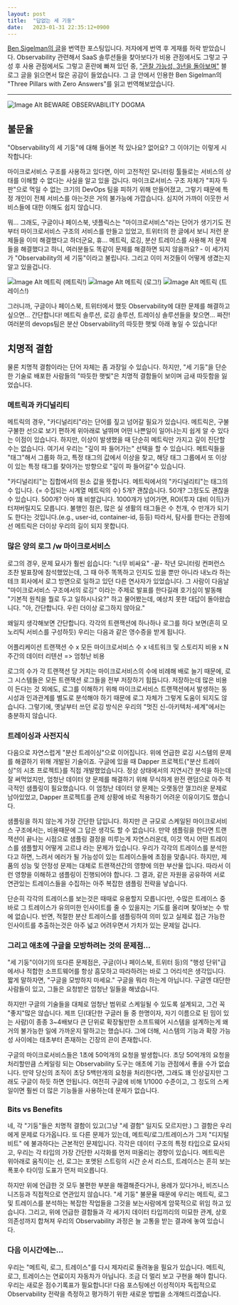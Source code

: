 ```yaml
---
layout: post
title:  "답없는 세 기둥"
date:   2023-01-31 22:35:12+0900
---
```

[Ben Sigelman의 글](https://medium.com/lightstephq/three-pillars-with-zero-answers-2a98b36358b8)을 번역한 포스팅입니다. 저자에게 번역 후 게재를 허락 받았습니다. Observability 관련해서 SaaS 솔루션들을 찾아보다가 비용 관점에서도 그렇고 구성 후 사용 관점에서도 그렇고 혼란에 빠져 있던 중, ["관찰 가능성, 3년을 돌아보며"](https://heojay.dev/dev/observability-1/) 블로그 글을 읽으면서 많은 공감이 들었습니다. 그 글 안에서 인용한 Ben Sigelman의 "Three Pillars with Zero Answers"를 읽고 번역해보았습니다.

---
![Image Alt BEWARE OBSERVABILITY DOGMA](/assets/img/1*G3GF_mNkBO1rEkiGpFfEWQ.webp)

## 불문율
"Observability의 세 기둥"에 대해 들어본 적 있나요? 없어요? 그 이야기는 이렇게 시작합니다:

마이크로서비스 구조를 사용하고 있다면, 이미 고전적인 모니터링 툴들로는 서비스의 상태를 이해할 수 없다는 사실을 알고 있을 겁니다. 마이크로서비스 구조 자체가 "피자 두판"으로 먹일 수 없는 크기의 DevOps 팀을 피하기 위해 만들어졌고, 그렇기 때문에 특정 개인이 전체 서비스를 아는것은 거의 불가능에 가깝습니다. 심지어 가까이 이웃한 서비스들에 대한 이해도 쉽지 않습니다.

뭐... 그래도, 구글이나 페이스북, 넷플릭스는 "마이크로서비스"라는 단어가 생기기도 전부터 마이크로서비스 구조의 서비스를 만들고 있었고, 트위터의 한 글에서 보니 저런 문제들을 이미 해결했다고 하더군요, 휴... 메트릭, 로깅, 분산 트레이스를 사용해 저 문제들을 해결했다고 하니, 여러분들도 똑같이 문제를 해결하면 되지 않을까요? - 이 세가지가 "Observability의 세 기둥"이라고 불립니다. 그리고 이미 저것들이 어떻게 생겼는지 알고 있을겁니다.

![Image Alt 메트릭](/assets/img/0*-fGEuW8a12Pjfgc0.png)
(메트릭!)
![Image Alt 메트릭](/assets/img/0*Y1ezD6n7AK1zVeSh.png)
(로그!)
![Image Alt 메트릭](/assets/img/1*G3GF_mNkBO1rEkiGpFfEWQ.webp)
(트레이스!)

그러니까, 구글이나 페이스북, 트위터에서 했듯 Observability에 대한 문제를 해결하고 싶으면... 간단합니다! 메트릭 솔루션, 로깅 솔루션, 트레이싱 솔루션들을 찾으면... 짜잔! 여러분의 devops팀은 분산 Observability의 따듯한 햇빛 아래 놓일 수 있습니다!

## 치명적 결함
물론 치명적 결함이라는 단어 자체는 좀 과장일 수 있습니다. 하지만, "세 기둥"을 단순한 기술로 배포한 사람들의 "따듯한 햇빛"은 치명적 결함들이 보이며 금새 따듯함을 잃었습니다.

### 메트릭과 카디널리티
메트릭의 경우, "카디널리티"라는 단어를 짚고 넘어갈 필요가 있습니다. 메트릭은, 구불구불한 선으로 보기 편하게 위아래로 널뛰며 어떤 나쁜일이 일어나는지 쉽게 알 수 있다는 이점이 있습니다. 하지만, 이상이 발생했을 때 단순히 메트릭만 가지고 깊이 진단할 수는 없습니다. 여기서 우리는 "깊이 파 들어가는" 선택을 할 수 있습니다. 메트릭들을 "태그"해서 그룹화 하고, 특정 태그의 값에서 이상을 찾고, 해당 태그 그룹에서 또 이상이 있는 특정 태그를 찾아가는 방향으로 "깊이 파 들어갈"수 있습니다.

"카디널리티"는 집합에서의 원소 값을 뜻합니다. 메트릭에서의 "카디널리티"는 태그의 수 입니다. {= 수집되는 시계열 메트릭의 수} 5개? 괜찮습니다. 50개? 그정도도 괜찮을 수 있습니다. 500개? 아마 꽤 비쌀겁니다. 1000개가 넘어가면, ROI{투자 대비 이득}가 터져버릴지도 모릅니다. 불행인 점은, 많은 실 생활의 태그들은 수 천개, 수 만개가 되기도 한다는 것입니다.(e.g., user-id, container-id, 등등) 따라서, 탐사를 한다는 관점에선 메트릭은 더이상 우리의 길이 되지 못합니다.

### 많은 양의 로그 /w 마이크로서비스
로그의 경우, 문제 묘사가 훨씬 쉽습니다: "너무 비싸요" -끝-
작년 모니터링 컨퍼런스 조찬 발표장에 참석했었는데, 그 때 아주 똑똑하고 인지도 있을 뿐만 아니라 내노라 하는 테크 회사에서 로그 방면으로 일하고 있던 다른 연사자가 있었습니다. 그 사람이 다음날 "마이크로서비스 구조에서의 로깅" 이라는 주제로 발표를 한다길래 호기심이 발동해 "기본적 원칙을 뭘로 두고 일하시나요?" 하고 물어봤는데, 예상치 못한 대답이 돌아왔습니다. "아, 간단합니다. 우린 더이상 로그하지 않아요."

왜일지 생각해보면 간단합니다. 각각의 트랜잭션에 하나하나 로그를 하다 보면(흔히 모노리틱 서비스를 구성하듯) 우리는 다음과 같은 영수증을 받게 됩니다.

어플리케이션 트랜잭션 수 x
모든 마이크로서비스 수 x
네트워크 및 스토리지 비용 x
N주간의 데이터 리텐션 
=> 엄청난 비용

로그의 수가 각 트랜잭션 당 거치는 마이크로서비스의 수에 비례해 배로 늘기 때문에, 로그 시스템들은 모든 트랜잭션 로그들을 전부 저장하기 힘듭니다. 저장하는데 많은 비용이 든다는 것 외에도, 로그를 이해하기 위해 마이크로서비스 트랜잭션에서 발생하는 동시성과 인과관계를 별도로 분석해야 하기 때문에 로그 자체가 그렇게 도움이 되지도 않습니다. 그렇기에, 옛날부터 쓰던 로깅 방식은 우리의 "멋진 신-아키텍처-세계"에서는 충분하지 않습니다.

### 트레이싱과 사전지식
다음으로 자연스럽게 "분산 트레이싱"으로 이어집니다. 위에 언급한 로깅 시스템의 문제를 해결하기 위해 개발된 기술이죠. 구글에 있을 때 Dapper 프로젝트{"분산 트레이싱"의 시초 프로젝트}를 직접 개발했었습니다. 정상 상태에서의 지연시간 분석을 하는데 잘 써먹었지만, 엄청난 데이터 양 문제를 해결하기 위해 무식하게 완전 랜덤으로 아주 적극적인 샘플링이 필요했습니다. 이 엄청난 데이터 양 문제는 오랫동안 껄끄러운 문제로 남아있었고, Dapper 프로젝트를 관제 상황에 바로 적용하기 어려운 이유이기도 했습니다.

샘플링을 하지 않는게 가장 간단한 답입니다. 하지만 큰 규모로 스케일된 마이크로서비스 구조에서는, 비용때문에 그 답은 생각도 할 수 없습니다. 만약 샘플링을 한다면 트랜잭션이 끝나는 시점으로 샘플링 결정을 미루는게 자연스러운데, 이것 역시 어떤 트레이스를 샘플할지 어떻게 고르냐 라는 문제가 있습니다. 우리가 각각의 트레이스를 분석한다고 하면, 느려서 에러가 될 가능성이 있는 트레이스들에 초점을 맞춥니다. 하지만, 제품의 성능 및 안정성 문제는 대체로 트랜잭션간의 영향에 의한 부산물 입니다. 따라서 이런 영향을 이해하고 샘플링이 진행되어야 합니다. 그 결과, 같은 자원을 공유하여 서로 연관있는 트레이스들을 수집하는 아주 복잡한 샘플링 전략을 낳습니다.

단순히 각각의 트레이스를 보는것은 때때로 유용할지 모릅니다만, 수많은 트레이스 중 바로 그 트레이스가 유의미한 인사이트를 줄 수 있을지는 기도를 올리며 찾아보는 수 밖에 없습니다. 반면, 적절한 분산 트레이스를 샘플링하여 의미 있고 실제로 접근 가능한 인사이트를 추출하는것은 아주 넓고 어려우면서 가치가 있는 문제일 겁니다.

### 그리고 애초에 구글을 모방하려는 것의 문제점...
"세 기둥"이야기의 또다른 문제점은, 구글(이나 페이스북, 트위터 등)의 "행성 단위"급에서나 적합한 소프트웨어를 항상 흠모하고 따라하려는 바로 그 어리석은 생각입니다. 짧게 말하자면, "구글을 모방하지 마세요." 구글을 뭐라 하는게 아닙니다. 구글엔 대단한 사람들이 있고, 그들은 요청받은 엄청난 일들을 해냈습니다.

하지만! 구글의 기술들을 대체로 엄청난 범위로 스케일될 수 있도록 설계되고, 그건 꼭 "좋지"많은 않습니다. 제프 딘(대단한 구글러 들 중 한명이자, 자기 이름으로 된 밈이 있는 사람)이 종종 3~4배보다 큰 단위로 확장될만한 소프트웨어 시스템을 설계하는게 왜 거의 불가능한 일에 가까운지 말하고는 했습니다. 그에 더해, 시스템의 기능과 확장 가능성 사이에는 태초부터 존재하는 긴장의 끈이 존재합니다.

구글의 마이크로서비스들은 1초에 50억개의 요청을 발생합니다. 초당 50억개의 요청을 처리할만큼 스케일링 되는 Observability 도구는 애초에 기능 관점에서 좋을 수가 없습니다. 만약 당신의 조직이 초당 5백만개의 요청을 처리한다면, 그래도 꽤 인상깊지만 그래도 구글이 하듯 하면 안됩니다. 여전히 구글에 비해 1/1000 수준이고, 그 정도의 스케일이면 훨씬 더 많은 기능들을 사용하는데 문제가 없습니다.

### Bits vs Benefits
네, 각 "기둥"들은 치명적 결함이 있고(그냥 "세 결함" 일지도 모르지만.) 그 결함은 우리에게 문제로 다가옵니다. 또 다른 문제가 있는데, 메트릭/로그/트레이스가 그저 "디지털 비트" 에 불과하다는 근본적인 문제입니다. 각각은 데이터 구조의 특정 타입으로 묘사되고, 우리는 각 타입의 가장 간단한 시각화를 먼저 떠올리는 경향이 있습니다. 메트릭은 위아래로 움직이는 선, 로그는 포멧된 스트링의 시간 순서 리스트, 트레이스는 흔히 보는 폭포수 타이밍 도표가 먼저 떠오릅니다.

하지만 위에 언급한 것 모두 불편한 부분을 해결해준다거나, 용례가 있다거나, 비즈니스 니즈등과 직접적으로 연관있지 않습니다. "세 기둥" 불문율 때문에 우리는 메트릭, 로그 및 트레이스를 분석하는 복잡한 작업들을 그것을 보는사람에게 암묵적으로 위임 하고 있습니다. 그리고, 위에 언급한 결함들과 각 세가지 데이터 타입끼리의 미묘한 관계, 상호의존성까지 합쳐져 우리의 Observability 과정은 늘 고통을 받는 결과에 놓여 있습니다.

### 다음 이시간에는...
우리는 "메트릭, 로그, 트레이스"를 다시 제자리로 돌려놓을 필요가 있습니다. 메트릭, 로그, 트레이스는 연료이지 자동차가 아닙니다. 조금 더 멀리 보고 구현을 해야 합니다. 우리는 새로운 점수기록표가 필요합니다! 다음 포스팅에선 이성적이자 독립적으로 Observability 전략을 측정하고 평가하기 위한 새로운 방법을 소개해드리겠습니다.  